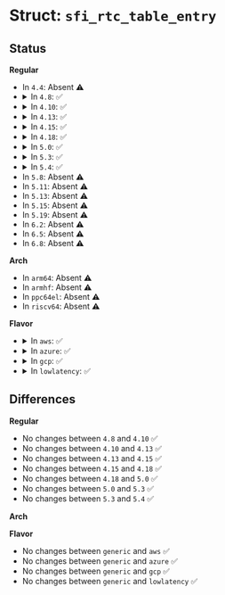 # Struct: <code>sfi_rtc_table_entry</code>

## Status
<b>Regular</b>
<ul>
<li>
In <code>4.4</code>: Absent ⚠️
</li>
<li>
<details>
<summary>In <code>4.8</code>: ✅</summary>

```c
struct sfi_rtc_table_entry {
    u64 phys_addr;
    u32 irq;
};
```
</details>
</li>
<li>
<details>
<summary>In <code>4.10</code>: ✅</summary>

```c
struct sfi_rtc_table_entry {
    u64 phys_addr;
    u32 irq;
};
```
</details>
</li>
<li>
<details>
<summary>In <code>4.13</code>: ✅</summary>

```c
struct sfi_rtc_table_entry {
    u64 phys_addr;
    u32 irq;
};
```
</details>
</li>
<li>
<details>
<summary>In <code>4.15</code>: ✅</summary>

```c
struct sfi_rtc_table_entry {
    u64 phys_addr;
    u32 irq;
};
```
</details>
</li>
<li>
<details>
<summary>In <code>4.18</code>: ✅</summary>

```c
struct sfi_rtc_table_entry {
    u64 phys_addr;
    u32 irq;
};
```
</details>
</li>
<li>
<details>
<summary>In <code>5.0</code>: ✅</summary>

```c
struct sfi_rtc_table_entry {
    u64 phys_addr;
    u32 irq;
};
```
</details>
</li>
<li>
<details>
<summary>In <code>5.3</code>: ✅</summary>

```c
struct sfi_rtc_table_entry {
    u64 phys_addr;
    u32 irq;
};
```
</details>
</li>
<li>
<details>
<summary>In <code>5.4</code>: ✅</summary>

```c
struct sfi_rtc_table_entry {
    u64 phys_addr;
    u32 irq;
};
```
</details>
</li>
<li>
In <code>5.8</code>: Absent ⚠️
</li>
<li>
In <code>5.11</code>: Absent ⚠️
</li>
<li>
In <code>5.13</code>: Absent ⚠️
</li>
<li>
In <code>5.15</code>: Absent ⚠️
</li>
<li>
In <code>5.19</code>: Absent ⚠️
</li>
<li>
In <code>6.2</code>: Absent ⚠️
</li>
<li>
In <code>6.5</code>: Absent ⚠️
</li>
<li>
In <code>6.8</code>: Absent ⚠️
</li>
</ul>
<b>Arch</b>
<ul>
<li>
In <code>arm64</code>: Absent ⚠️
</li>
<li>
In <code>armhf</code>: Absent ⚠️
</li>
<li>
In <code>ppc64el</code>: Absent ⚠️
</li>
<li>
In <code>riscv64</code>: Absent ⚠️
</li>
</ul>
<b>Flavor</b>
<ul>
<li>
<details>
<summary>In <code>aws</code>: ✅</summary>

```c
struct sfi_rtc_table_entry {
    u64 phys_addr;
    u32 irq;
};
```
</details>
</li>
<li>
<details>
<summary>In <code>azure</code>: ✅</summary>

```c
struct sfi_rtc_table_entry {
    u64 phys_addr;
    u32 irq;
};
```
</details>
</li>
<li>
<details>
<summary>In <code>gcp</code>: ✅</summary>

```c
struct sfi_rtc_table_entry {
    u64 phys_addr;
    u32 irq;
};
```
</details>
</li>
<li>
<details>
<summary>In <code>lowlatency</code>: ✅</summary>

```c
struct sfi_rtc_table_entry {
    u64 phys_addr;
    u32 irq;
};
```
</details>
</li>
</ul>

## Differences
<b>Regular</b>
<ul>
<li>
No changes between <code>4.8</code> and <code>4.10</code> ✅
</li>
<li>
No changes between <code>4.10</code> and <code>4.13</code> ✅
</li>
<li>
No changes between <code>4.13</code> and <code>4.15</code> ✅
</li>
<li>
No changes between <code>4.15</code> and <code>4.18</code> ✅
</li>
<li>
No changes between <code>4.18</code> and <code>5.0</code> ✅
</li>
<li>
No changes between <code>5.0</code> and <code>5.3</code> ✅
</li>
<li>
No changes between <code>5.3</code> and <code>5.4</code> ✅
</li>
</ul>
<b>Arch</b>
<ul>
</ul>
<b>Flavor</b>
<ul>
<li>
No changes between <code>generic</code> and <code>aws</code> ✅
</li>
<li>
No changes between <code>generic</code> and <code>azure</code> ✅
</li>
<li>
No changes between <code>generic</code> and <code>gcp</code> ✅
</li>
<li>
No changes between <code>generic</code> and <code>lowlatency</code> ✅
</li>
</ul>
